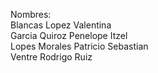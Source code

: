 Nombres:\
Blancas Lopez Valentina\
Garcia Quiroz Penelope Itzel\
Lopes Morales Patricio Sebastian\
Ventre Rodrigo Ruiz
